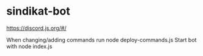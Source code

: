 # sindikat-bot

https://discord.js.org/#/


When changing/adding commands run node deploy-commands.js
Start bot with node index.js